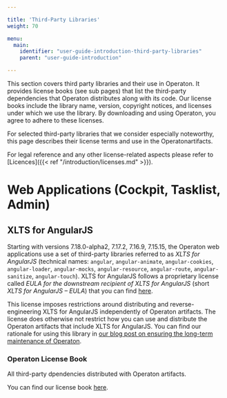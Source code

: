 ```yaml
---

title: 'Third-Party Libraries'
weight: 70

menu:
  main:
    identifier: "user-guide-introduction-third-party-libraries"
    parent: "user-guide-introduction"

---
```


This section covers third party libraries and their use in Operaton. It provides license books (see sub pages) that list the third-party dependencies that Operaton distributes along with its code. Our license books include the library name, version, copyright notices, and licenses under which we use the library. By downloading and using Operaton, you agree to adhere to these licenses.

For selected third-party libraries that we consider especially noteworthy, this page describes their license terms and use in the Operatonartifacts.

For legal reference and any other license-related aspects please refer to [Licences]({{< ref "/introduction/licenses.md" >}}).


# Web Applications (Cockpit, Tasklist, Admin)

## XLTS for AngularJS

Starting with versions 7.18.0-alpha2, 7.17.2, 7.16.9, 7.15.15, the Operaton web applications use a set of third-party libraries referred to as *XLTS for AngularJS* (technical names: `angular`, `angular-animate`, `angular-cookies`, `angular-loader`, `angular-mocks`, `angular-resource`, `angular-route`, `angular-sanitize`, `angular-touch`). XLTS for AngularJS follows a proprietary license called *EULA for the downstream recipient of XLTS for AngularJS* (short *XLTS for AngularJS – EULA*) that you can find [here](https://xlts.dev/angularjs/downstream-eula).

This license imposes restrictions around distributing and reverse-engineering XLTS for AngularJS independently of Operaton artifacts. The license does otherwise not restrict how you can use and distribute the Operaton artifacts that include XLTS for AngularJS. You can find our rationale for using this library in [our blog post on ensuring the long-term maintenance of Operaton](https://camunda.com/blog/2022/02/ensuring-continuous-support-of-angularjs-in-camunda-platform-7-17/).


### Operaton License Book

All third-party dpendencies distributed with Operaton artifacts.

You can find our license book [here](https://github.com/operaton/operaton/blob/main/distro/license-book/src/main/resources/license-book.txt).